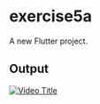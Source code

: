 # exercise5a

A new Flutter project.

## Output



[![Video Title](https://img.youtube.com/vi/<VJS8s0l6NfE>/0.jpg)](https://www.youtube.com/watch?v=<VJS8s0l6NfE>)
